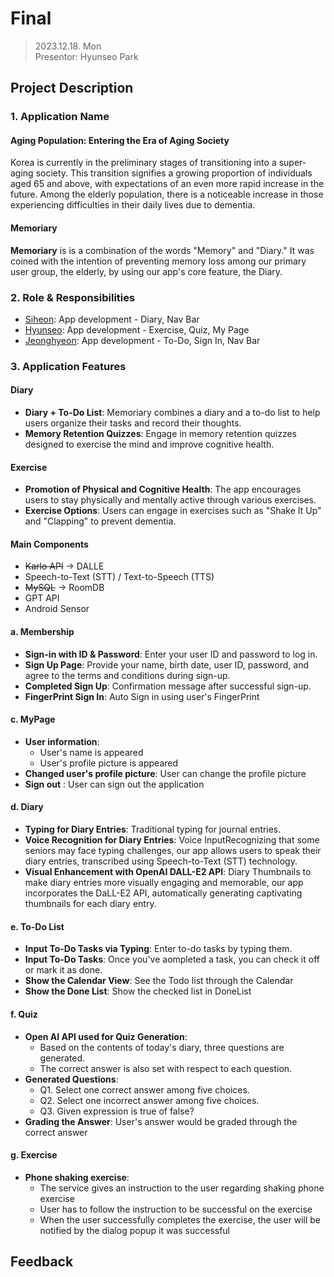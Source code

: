 # Final

> 2023.12.18. Mon  
> Presentor: Hyunseo Park

## Project Description

### 1. Application Name

#### Aging Population: Entering the Era of Aging Society

Korea is currently in the preliminary stages of transitioning into a super-aging society. This transition signifies a growing proportion of individuals aged 65 and above, with expectations of an even more rapid increase in the future. Among the elderly population, there is a noticeable increase in those experiencing difficulties in their daily lives due to dementia.

#### Memoriary

**Memoriary** is is a combination of the words "Memory" and "Diary." It was coined with the intention of preventing memory loss among our primary user group, the elderly, by using our app's core feature, the Diary.

### 2. Role & Responsibilities

- [Siheon](https://github.com/siheon0411): App development - Diary, Nav Bar
- [Hyunseo](https://github.com/hyunwestpark): App development - Exercise, Quiz, My Page
- [Jeonghyeon](https://github.com/jeonghyeonee): App development - To-Do, Sign In, Nav Bar

### 3. Application Features

#### Diary

- **Diary + To-Do List**: Memoriary combines a diary and a to-do list to help users organize their tasks and record their thoughts.
- **Memory Retention Quizzes**: Engage in memory retention quizzes designed to exercise the mind and improve cognitive health.

#### Exercise

- **Promotion of Physical and Cognitive Health**: The app encourages users to stay physically and mentally active through various exercises.
- **Exercise Options**: Users can engage in exercises such as "Shake It Up" and "Clapping" to prevent dementia.

#### Main Components

- ~~Karlo API~~ -> DALLE
- Speech-to-Text (STT) / Text-to-Speech (TTS)
- ~~MySQL~~ -> RoomDB
- GPT API
- Android Sensor

#### a. Membership

- **Sign-in with ID & Password**: Enter your user ID and password to log in.
- **Sign Up Page**: Provide your name, birth date, user ID, password, and agree to the terms and conditions during sign-up.
- **Completed Sign Up**: Confirmation message after successful sign-up.
- **FingerPrint Sign In**:
  Auto Sign in using user's FingerPrint

#### c. MyPage

- **User information**:
  - User's name is appeared
  - User's profile picture is appeared
- **Changed user's profile picture**: User can change the profile picture
- **Sign out**
  : User can sign out the application

#### d. Diary

- **Typing for Diary Entries**: Traditional typing for journal entries.
- **Voice Recognition for Diary Entries**: Voice InputRecognizing that some seniors may face typing challenges, our app allows users to speak their diary entries, transcribed using Speech-to-Text (STT) technology.
- **Visual Enhancement with OpenAI DALL-E2 API**: Diary Thumbnails to make diary entries more visually engaging and memorable, our app incorporates the DaLL-E2 API, automatically generating captivating thumbnails for each diary entry.

#### e. To-Do List

- **Input To-Do Tasks via Typing**: Enter to-do tasks by typing them.
- **Input To-Do Tasks**: Once you've aompleted a task, you can check it off or mark it as done.
- **Show the Calendar View**: See the Todo list through the Calendar
- **Show the Done List**:
  Show the checked list in DoneList

#### f. Quiz

- **Open AI API used for Quiz Generation**:
  - Based on the contents of today's diary, three questions are generated.
  - The correct answer is also set with respect to each question.
- **Generated Questions**:
  - Q1. Select one correct answer among five choices.
  - Q2. Select one incorrect answer among five choices.
  - Q3. Given expression is true of false?
- **Grading the Answer**: User's answer would be graded through the correct answer

#### g. Exercise

- **Phone shaking exercise**:
  - The service gives an instruction to the user regarding shaking phone exercise
  - User has to follow the instruction to be successful on the exercise
  - When the user successfully completes the exercise, the user will be notified by the dialog popup it was successful

## Feedback
